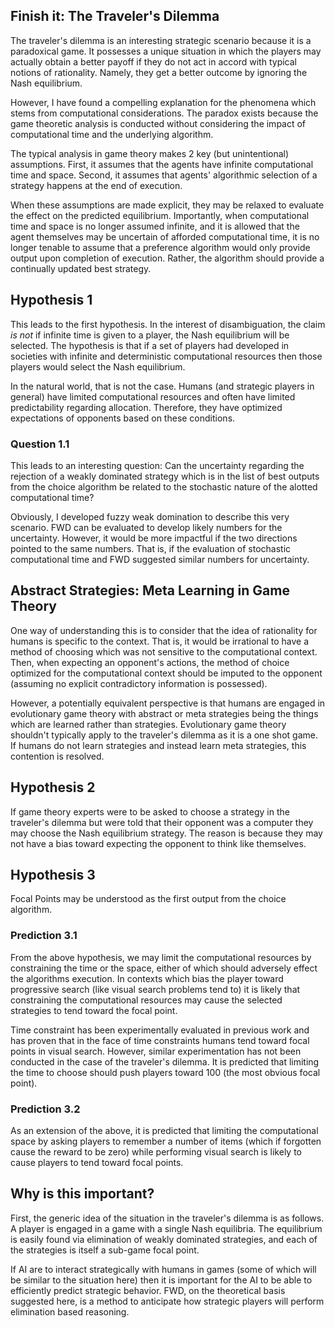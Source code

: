 ## Finish it: The Traveler's Dilemma

The traveler's dilemma is an interesting strategic scenario because it is a paradoxical game. It possesses a unique situation in which the players may actually obtain a better payoff if they do not act in accord with typical notions of rationality. Namely, they get a better outcome by ignoring the Nash equilibrium. 

However, I have found a compelling explanation for the phenomena which stems from computational considerations. The paradox exists because the game theoretic analysis is conducted without considering the impact of computational time and the underlying algorithm. 

The typical analysis in game theory makes 2 key (but unintentional) assumptions. First, it assumes that the agents have infinite computational time and space. Second, it assumes that agents' algorithmic selection of a strategy happens at the end of execution. 

When these assumptions are made explicit, they may be relaxed to evaluate the effect on the predicted equilibrium. Importantly, when computational time and space is no longer assumed infinite, and it is allowed that the agent themselves may be uncertain of afforded computational time, it is no longer tenable to assume that a preference algorithm would only provide output upon completion of execution. Rather, the algorithm should provide a continually updated best strategy.  


## Hypothesis 1

This leads to the first hypothesis. In the interest of disambiguation, the claim *is not* if infinite time is given to a player, the Nash equilibrium will be selected. The hypothesis is that if a set of players had developed in societies with infinite and deterministic computational resources then those players would select the Nash equilibrium. 

In the natural world, that is not the case. Humans (and strategic players in general) have limited computational resources and often have limited predictability regarding allocation. Therefore, they have optimized expectations of opponents based on these conditions. 

### Question 1.1

This leads to an interesting question: Can the uncertainty regarding the rejection of a weakly dominated strategy which is in the list of best outputs from the choice algorithm be related to the stochastic nature of the alotted computational time?

Obviously, I developed fuzzy weak domination to describe this very scenario. FWD can be evaluated to develop likely numbers for the uncertainty. However, it would be more impactful if the two directions pointed to the same numbers. That is, if the evaluation of stochastic computational time and FWD suggested similar numbers for uncertainty.  


## Abstract Strategies: Meta Learning in Game Theory

One way of understanding this is to consider that the idea of rationality for humans is specific to the context. That is, it would be irrational to have a method of choosing which was not sensitive to the computational context. Then, when expecting an opponent's actions, the method of choice optimized for the computational context should be imputed to the opponent (assuming no explicit contradictory information is possessed).  

However, a potentially equivalent perspective is that humans are engaged in evolutionary game theory with abstract or meta strategies being the things which are learned rather than strategies. Evolutionary game theory shouldn't typically apply to the traveler's dilemma as it is a one shot game. If humans do not learn strategies and instead learn meta strategies, this contention is resolved. 


## Hypothesis 2

If game theory experts were to be asked to choose a strategy in the traveler's dilemma but were told that their opponent was a computer they may choose the Nash equilibrium strategy. The reason is because they may not have a bias toward expecting the opponent to think like themselves.


## Hypothesis 3 

Focal Points may be understood as the first output from the choice algorithm. 

### Prediction 3.1

From the above hypothesis, we may limit the computational resources by constraining the time or the space, either of which should adversely effect the algorithms execution. In contexts which bias the player toward progressive search (like visual search problems tend to) it is likely that constraining the computational resources may cause the selected strategies to tend toward the focal point.   

Time constraint has been experimentally evaluated in previous work and has proven that in the face of time constraints humans tend toward focal points in visual search. However, similar experimentation has not been conducted in the case of the traveler's dilemma. It is predicted that limiting the time to choose should push players toward 100 (the most obvious focal point).

### Prediction 3.2

As an extension of the above, it is predicted that limiting the computational space by asking players to remember a number of items (which if forgotten cause the reward to be zero) while performing visual search is likely to cause players to tend toward focal points. 


## Why is this important?

First, the generic idea of the situation in the traveler's dilemma is as follows. A player is engaged in a game with a single Nash equilibria. The equilibrium is easily found via elimination of weakly dominated strategies, and each of the strategies is itself a sub-game focal point. 

If AI are to interact strategically with humans in games (some of which will be similar to the situation here) then it is important for the AI to be able to efficiently predict strategic behavior. FWD, on the theoretical basis suggested here, is a method to anticipate how strategic players will perform elimination based reasoning. 






